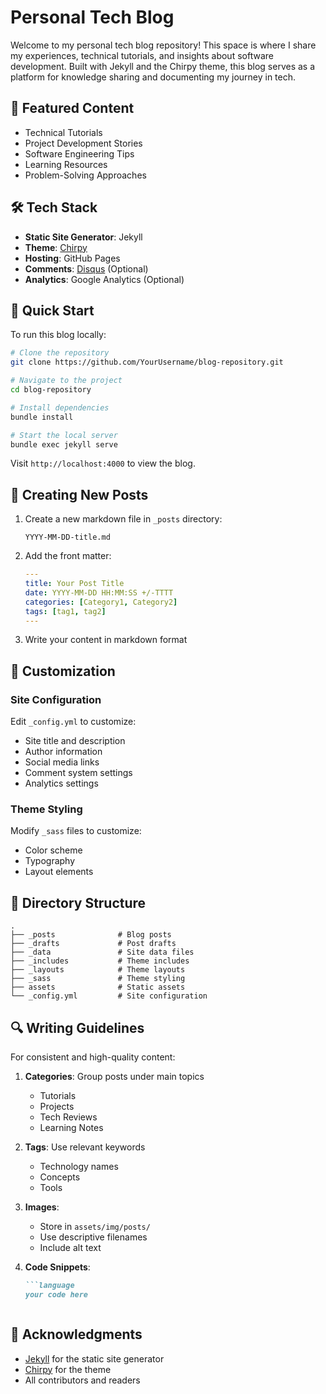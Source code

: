 # Personal Tech Blog

Welcome to my personal tech blog repository! This space is where I share my experiences, technical tutorials, and insights about software development. Built with Jekyll and the Chirpy theme, this blog serves as a platform for knowledge sharing and documenting my journey in tech.

## 🌟 Featured Content

- Technical Tutorials
- Project Development Stories
- Software Engineering Tips
- Learning Resources
- Problem-Solving Approaches

## 🛠️ Tech Stack

- **Static Site Generator**: Jekyll
- **Theme**: [Chirpy](https://github.com/cotes2020/jekyll-theme-chirpy/)
- **Hosting**: GitHub Pages
- **Comments**: [Disqus](https://disqus.com) (Optional)
- **Analytics**: Google Analytics (Optional)

## 🚀 Quick Start

To run this blog locally:

```bash
# Clone the repository
git clone https://github.com/YourUsername/blog-repository.git

# Navigate to the project
cd blog-repository

# Install dependencies
bundle install

# Start the local server
bundle exec jekyll serve
```

Visit `http://localhost:4000` to view the blog.

## 📝 Creating New Posts

1. Create a new markdown file in `_posts` directory:
   ```
   YYYY-MM-DD-title.md
   ```

2. Add the front matter:
   ```yaml
   ---
   title: Your Post Title
   date: YYYY-MM-DD HH:MM:SS +/-TTTT
   categories: [Category1, Category2]
   tags: [tag1, tag2]
   ---
   ```

3. Write your content in markdown format

## 🎨 Customization

### Site Configuration
Edit `_config.yml` to customize:
- Site title and description
- Author information
- Social media links
- Comment system settings
- Analytics settings

### Theme Styling
Modify `_sass` files to customize:
- Color scheme
- Typography
- Layout elements

## 📂 Directory Structure

```
.
├── _posts              # Blog posts
├── _drafts             # Post drafts
├── _data               # Site data files
├── _includes           # Theme includes
├── _layouts            # Theme layouts
├── _sass               # Theme styling
├── assets              # Static assets
└── _config.yml         # Site configuration
```

## 🔍 Writing Guidelines

For consistent and high-quality content:

1. **Categories**: Group posts under main topics
   - Tutorials
   - Projects
   - Tech Reviews
   - Learning Notes

2. **Tags**: Use relevant keywords
   - Technology names
   - Concepts
   - Tools

3. **Images**: 
   - Store in `assets/img/posts/`
   - Use descriptive filenames
   - Include alt text

4. **Code Snippets**:
   ```markdown
   ```language
   your code here
   ```
   ```

## 🙏 Acknowledgments

- [Jekyll](https://jekyllrb.com/) for the static site generator
- [Chirpy](https://github.com/cotes2020/jekyll-theme-chirpy/) for the theme
- All contributors and readers
